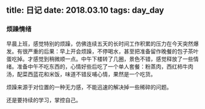 title: 日记
date: 2018.03.10 
tags: day_day
---

### 烦躁情绪

早晨上班，感觉特别的烦躁，仿佛连续五天的长时间工作积累的压力在今天突然爆发。有很严重的后果：早上开会烦躁，不停喝水，甚至把准备留作晚餐的包子茶叶蛋吃掉。才感觉到稍微顺一点。中午下楼转了几圈，景色不错，感觉释放了一些情绪。准备中午不吃东西的，心情好些后吃了一个单人套餐：粉蒸肉，西红柿牛肉汤，配菜西蓝花和米饭，味道不错反哺心情，果然是一个吃货。

烦躁来源于对位置的一种无力感，不能迅速的解决掉一些稀碎的问题。

还是要持续的学习，掌控自己。